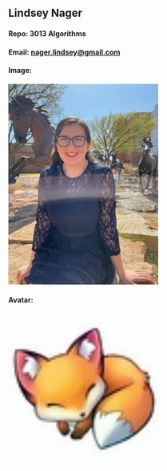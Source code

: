 ## Lindsey Nager

#### Repo: 3013 Algorithms

#### Email: [nager.lindsey@gmail.com](url)

#### Image:

<img src="./Pictures/Professional Photo.jpeg" width="300">

#### Avatar:

<img src="./Pictures/image (8).png" width="300">
